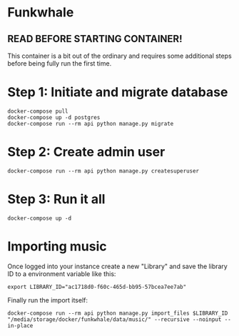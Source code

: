 # Funkwhale

## READ BEFORE STARTING CONTAINER!
This container is a bit out of the ordinary and requires some additional steps before being fully run the first time.

# Step 1: Initiate and migrate database
```
docker-compose pull
docker-compose up -d postgres
docker-compose run --rm api python manage.py migrate
```

# Step 2: Create admin user
```
docker-compose run --rm api python manage.py createsuperuser
```

# Step 3: Run it all
```
docker-compose up -d
```

# Importing music
Once logged into your instance create a new "Library" and save the library ID to a environment variable like this:
```
export LIBRARY_ID="ac1718d0-f60c-465d-bb95-57bcea7ee7ab"
```

Finally run the import itself:
```
docker-compose run --rm api python manage.py import_files $LIBRARY_ID "/media/storage/docker/funkwhale/data/music/" --recursive --noinput --in-place
```